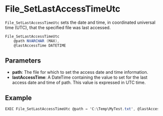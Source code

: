 # File_SetLastAccessTimeUtc

`File_SetLastAccessTimeUtc` sets the date and time, in coordinated universal time (UTC), that the specified file was last accessed.

```csharp
File_SetLastAccessTimeUtc
	@path NVARCHAR (MAX),
	@lastAccessTime DATETIME
```

## Parameters

 - **path**: The file for which to set the access date and time information.
 - **lastAccessTime**: A DateTime containing the value to set for the last access date and time of path. This value is expressed in UTC time.

## Example

```csharp
EXEC File_SetLastAccessTimeUtc @path = 'C:\Temp\MyTest.txt', @lastAccessTime = '2018-12-05'
```

